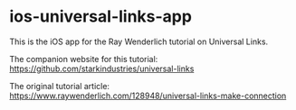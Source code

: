 # ios-universal-links-app

This is the iOS app for the Ray Wenderlich tutorial on Universal Links.

The companion website for this tutorial:
https://github.com/starkindustries/universal-links

The original tutorial article:
https://www.raywenderlich.com/128948/universal-links-make-connection

